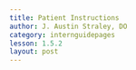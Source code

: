 ```yaml
---
title: Patient Instructions
author: J. Austin Straley, DO
category: internguidepages
lesson: 1.5.2
layout: post
---
```


<meta charset="UTF-8">
<meta name="viewport" content="width=device-width, initial-scale=1">
<link href="{{site.baseurl}}/assets/grid/bootstrap-grid.min.css" rel="stylesheet">
<link href="{{site.baseurl}}/assets/grid/grid.css" rel="stylesheet">
<link rel="stylesheet" href="{{site.baseurl}}/assets/gitbook/gitbook-plugin-fontsettings/website.css">
<link rel="stylesheet" href="{{site.baseurl}}/assets/gitbook/gitbook-plugin-search-pro/search.css">
<link rel="stylesheet" href="{{site.baseurl}}/assets/gitbook/gitbook-plugin-back-to-top-button/plugin.css">
<link rel="stylesheet" href="{{site.baseurl}}/assets/gitbook/style.css">
<link rel="stylesheet" href="{{site.baseurl}}/assets/gitbook/custom.css">
<link rel="stylesheet" href="{{site.baseurl}}/assets/gitbook/rouge/{{ site.syntax_highlighter_style | default: 'colorful' }}.css">
<meta name="HandheldFriendly" content="true"/>
<meta name="viewport" content="width=device-width, initial-scale=1, user-scalable=no">
<meta name="apple-mobile-web-app-capable" content="yes">
<meta name="apple-mobile-web-app-status-bar-style" content="black">
<link rel="apple-touch-icon-precomposed" sizes="152x152" href="{{site.baseurl}}/assets/gitbook/images/apple-touch-icon-precomposed-152.png">
<link rel="shortcut icon" href="{{site.baseurl}}/{{site.favicon_path}}" type="image/x-icon">